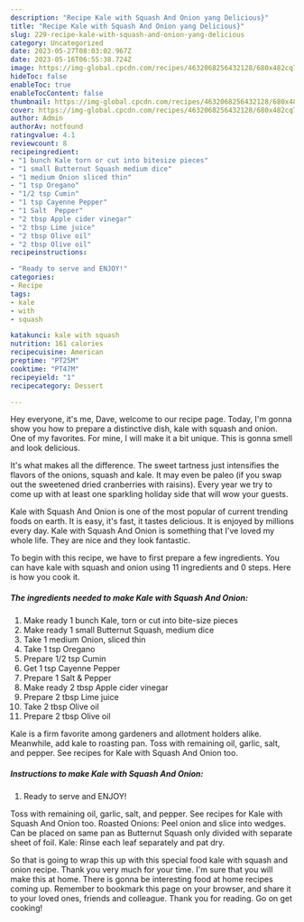 ```yaml
---
description: "Recipe Kale with Squash And Onion yang Delicious}"
title: "Recipe Kale with Squash And Onion yang Delicious}"
slug: 229-recipe-kale-with-squash-and-onion-yang-delicious
category: Uncategorized
date: 2023-05-27T08:03:02.967Z
date: 2023-05-16T06:55:38.724Z
image: https://img-global.cpcdn.com/recipes/4632068256432128/680x482cq70/kale-with-squash-and-onion-recipe-main-photo.jpg
hideToc: false
enableToc: true
enableTocContent: false
thumbnail: https://img-global.cpcdn.com/recipes/4632068256432128/680x482cq70/kale-with-squash-and-onion-recipe-main-photo.jpg
cover: https://img-global.cpcdn.com/recipes/4632068256432128/680x482cq70/kale-with-squash-and-onion-recipe-main-photo.jpg
author: Admin
authorAv: notfound
ratingvalue: 4.1
reviewcount: 8
recipeingredient:
- "1 bunch Kale torn or cut into bitesize pieces"
- "1 small Butternut Squash medium dice"
- "1 medium Onion sliced thin"
- "1 tsp Oregano"
- "1/2 tsp Cumin"
- "1 tsp Cayenne Pepper"
- "1 Salt  Pepper"
- "2 tbsp Apple cider vinegar"
- "2 tbsp Lime juice"
- "2 tbsp Olive oil"
- "2 tbsp Olive oil"
recipeinstructions:

- "Ready to serve and ENJOY!"
categories:
- Recipe
tags:
- kale
- with
- squash

katakunci: kale with squash 
nutrition: 161 calories
recipecuisine: American
preptime: "PT25M"
cooktime: "PT47M"
recipeyield: "1"
recipecategory: Dessert

---
```



Hey everyone, it's me, Dave, welcome to our recipe page. Today, I'm gonna show you how to prepare a distinctive dish, kale with squash and onion. One of my favorites. For mine, I will make it a bit unique. This is gonna smell and look delicious.

It&#39;s what makes all the difference. The sweet tartness just intensifies the flavors of the onions, squash and kale. It may even be paleo (if you swap out the sweetened dried cranberries with raisins). Every year we try to come up with at least one sparkling holiday side that will wow your guests.

Kale with Squash And Onion is one of the most popular of current trending foods on earth. It is easy, it's fast, it tastes delicious. It is enjoyed by millions every day. Kale with Squash And Onion is something that I've loved my whole life. They are nice and they look fantastic.


To begin with this recipe, we have to first prepare a few ingredients. You can have kale with squash and onion using 11 ingredients and 0 steps. Here is how you cook it.

<!--inarticleads1-->

##### The ingredients needed to make Kale with Squash And Onion:

1. Make ready 1 bunch Kale, torn or cut into bite-size pieces
1. Make ready 1 small Butternut Squash, medium dice
1. Take 1 medium Onion, sliced thin
1. Take 1 tsp Oregano
1. Prepare 1/2 tsp Cumin
1. Get 1 tsp Cayenne Pepper
1. Prepare 1 Salt &amp; Pepper
1. Make ready 2 tbsp Apple cider vinegar
1. Prepare 2 tbsp Lime juice
1. Take 2 tbsp Olive oil
1. Prepare 2 tbsp Olive oil


Kale is a firm favorite among gardeners and allotment holders alike. Meanwhile, add kale to roasting pan. Toss with remaining oil, garlic, salt, and pepper. See recipes for Kale with Squash And Onion too. 

<!--inarticleads2-->

##### Instructions to make Kale with Squash And Onion:


1. Ready to serve and ENJOY!

Toss with remaining oil, garlic, salt, and pepper. See recipes for Kale with Squash And Onion too. Roasted Onions: Peel onion and slice into wedges. Can be placed on same pan as Butternut Squash only divided with separate sheet of foil. Kale: Rinse each leaf separately and pat dry. 

So that is going to wrap this up with this special food kale with squash and onion recipe. Thank you very much for your time. I'm sure that you will make this at home. There is gonna be interesting food at home recipes coming up. Remember to bookmark this page on your browser, and share it to your loved ones, friends and colleague. Thank you for reading. Go on get cooking!
